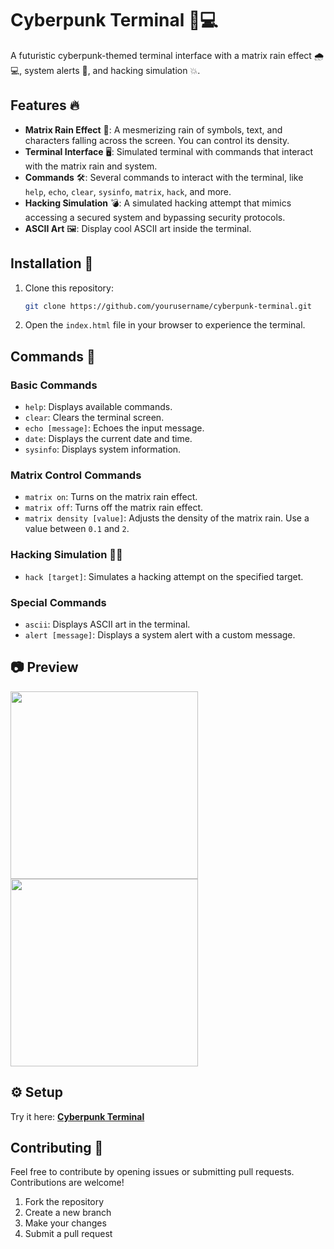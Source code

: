 # Cyberpunk Terminal 🚀💻

A futuristic cyberpunk-themed terminal interface with a matrix rain effect 🌧️💻, system alerts 🚨, and hacking simulation 💥.

## Features 🔥

- **Matrix Rain Effect** 🌿: A mesmerizing rain of symbols, text, and characters falling across the screen. You can control its density.
- **Terminal Interface** 🖥️: Simulated terminal with commands that interact with the matrix rain and system.
- **Commands** 🛠️: Several commands to interact with the terminal, like `help`, `echo`, `clear`, `sysinfo`, `matrix`, `hack`, and more.
- **Hacking Simulation** 💣: A simulated hacking attempt that mimics accessing a secured system and bypassing security protocols.
- **ASCII Art** 🖼️: Display cool ASCII art inside the terminal.


## Installation 🔧

1. Clone this repository:

    ```bash
    git clone https://github.com/yourusername/cyberpunk-terminal.git
    ```

2. Open the `index.html` file in your browser to experience the terminal.

## Commands 📝

### Basic Commands

- `help`: Displays available commands.
- `clear`: Clears the terminal screen.
- `echo [message]`: Echoes the input message.
- `date`: Displays the current date and time.
- `sysinfo`: Displays system information.

### Matrix Control Commands

- `matrix on`: Turns on the matrix rain effect.
- `matrix off`: Turns off the matrix rain effect.
- `matrix density [value]`: Adjusts the density of the matrix rain. Use a value between `0.1` and `2`.

### Hacking Simulation 🕵️‍♀️

- `hack [target]`: Simulates a hacking attempt on the specified target.

### Special Commands

- `ascii`: Displays ASCII art in the terminal.
- `alert [message]`: Displays a system alert with a custom message.


## 📷 Preview  

<img src="https://raw.githubusercontent.com/rajnandiniini/Matrix/main/images/p1.png" width="300" height="auto">
<img src="https://raw.githubusercontent.com/rajnandiniini/Matrix/main/images/p2.png" width="300" height="auto">




## ⚙️ Setup  

Try it here: **[Cyberpunk Terminal](https://rajnandiniini.github.io/Matrix/matrix.html)**  

## Contributing 🤝

Feel free to contribute by opening issues or submitting pull requests. Contributions are welcome!

1. Fork the repository
2. Create a new branch
3. Make your changes
4. Submit a pull request

